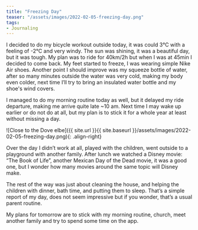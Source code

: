 ```yaml
---
title: "Freezing Day"
teaser: "/assets/images/2022-02-05-freezing-day.png"
tags:
- Journaling
---
```

I decided to do my bicycle workout outside today, it was could 3℃ with a feeling of -2℃ and very windy. The sun was shining, it was a beautiful day, but it was tough. My plan was to ride for 40km/2h but when I was at 45min I decided to come back. My feet started to freeze, I was wearing simple Nike Air shoes. Another point I should improve was my squeeze bottle of water, after so many minutes outside the water was very cold, making my body even colder, next time I’ll try to bring an insulated water bottle and my shoe's wind covers.

I managed to do my morning routine today as well, but it delayed my ride departure, making me arrive quite late ~10 am. Next time I may wake up earlier or do not do at all, but my plan is to stick it for a whole year at least without missing a day.

![Close to the Dove elbe]({{ site.url }}{{ site.baseurl }}/assets/images/2022-02-05-freezing-day.png){: .align-right}

Over the day I didn’t work at all, played with the children, went outside to a playground with another family. After lunch we watched a Disney movie: “The Book of Life”, another Mexican Day of the Dead movie, it was a good one, but I wonder how many movies around the same topic will Disney make.

The rest of the way was just about cleaning the house, and helping the children with dinner, bath time, and putting them to sleep. That’s a simple report of my day, does not seem impressive but if you wonder, that’s a usual parent routine.

My plans for tomorrow are to stick with my morning routine, church, meet another family and try to spend some time on the app.


